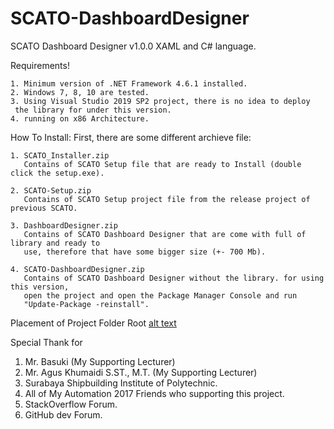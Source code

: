 # SCATO-DashboardDesigner

SCATO Dashboard Designer v1.0.0
XAML and C# language.

Requirements!

	1. Minimum version of .NET Framework 4.6.1 installed.
	2. Windows 7, 8, 10 are tested.
	3. Using Visual Studio 2019 SP2 project, there is no idea to deploy 
	 the library for under this version.
	4. running on x86 Architecture.

How To Install:
	First, there are some different archieve file:
	
	1. SCATO_Installer.zip
	   Contains of SCATO Setup file that are ready to Install (double click the setup.exe).

	2. SCATO-Setup.zip
	   Contains of SCATO Setup project file from the release project of previous SCATO.

	3. DashboardDesigner.zip
	   Contains of SCATO Dashboard Designer that are come with full of library and ready to
	   use, therefore that have some bigger size (+- 700 Mb).

	4. SCATO-DashboardDesigner.zip
	   Contains of SCATO Dashboard Designer without the library. for using this version,
	   open the project and open the Package Manager Console and run 
	   "Update-Package -reinstall".


Placement of Project Folder Root
[alt text](https://github.com/hananta23/SCATO-DashboardDesigner/blob/master/Screenshot(84).png?raw=true)


Special Thank for
1. Mr. Basuki (My Supporting Lecturer)
2. Mr. Agus Khumaidi S.ST., M.T. (My Supporting Lecturer)
3. Surabaya Shipbuilding Institute of Polytechnic.
4. All of My Automation 2017 Friends who supporting this project.
5. StackOverflow Forum.
6. GitHub dev Forum.
